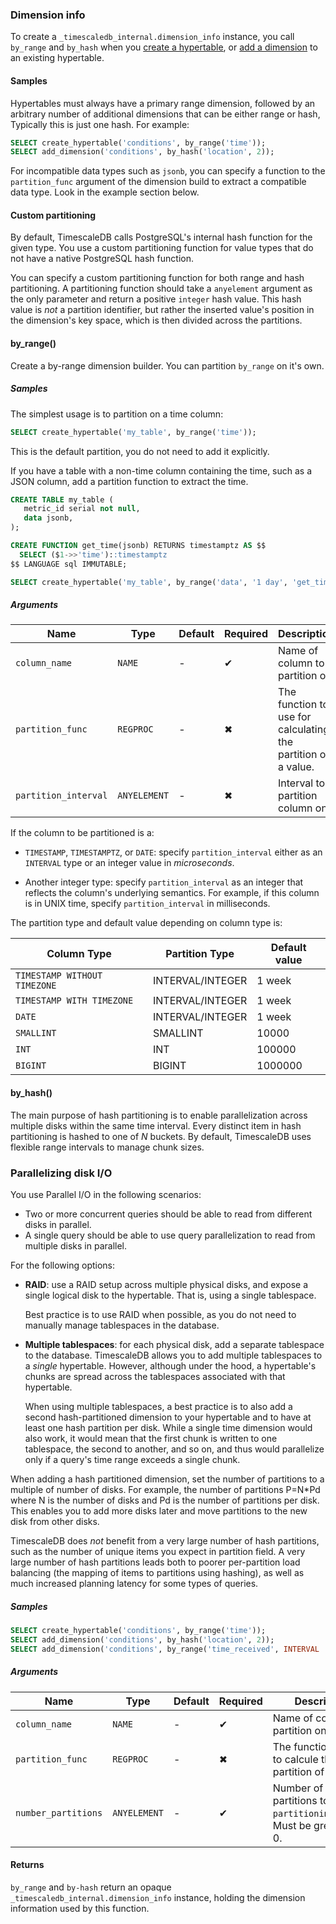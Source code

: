 
### Dimension info

To create a `_timescaledb_internal.dimension_info` instance, you call  
`by_range` and `by_hash` when you [create a hypertable][create_hypertable], or [add a dimension][add_dimension] 
to an existing hypertable. 

#### Samples

Hypertables must always have a primary range dimension, followed by an arbitrary number of additional
dimensions that can be either range or hash, Typically this is just one hash. For example:

```sql
SELECT create_hypertable('conditions', by_range('time'));
SELECT add_dimension('conditions', by_hash('location', 2));
```

For incompatible data types such as `jsonb`, you can specify a function to the `partition_func` argument
of the dimension build to extract a compatible data type. Look in the example section below.

#### Custom partitioning

By default, TimescaleDB calls PostgreSQL's internal hash function for the given type.
You use a custom partitioning function for value types that do not have a native PostgreSQL hash function.

You can specify a custom partitioning function for both range and hash partitioning. A partitioning function should 
take a `anyelement` argument as the only parameter and return a positive `integer` hash value. This hash value is 
_not_ a partition identifier, but rather the inserted value's position in the dimension's key space, which is then 
divided across the partitions.

#### by_range()

Create a by-range dimension builder. You can partition `by_range` on it's own.

##### Samples

The simplest usage is to partition on a time column:

```sql
SELECT create_hypertable('my_table', by_range('time'));
```

This is the default partition, you do not need to add it explicitly.

If you have a table with a non-time column containing the time, such as
a JSON column, add a partition function to extract the time.

```sql
CREATE TABLE my_table (
   metric_id serial not null,
   data jsonb,
);

CREATE FUNCTION get_time(jsonb) RETURNS timestamptz AS $$
  SELECT ($1->>'time')::timestamptz
$$ LANGUAGE sql IMMUTABLE;

SELECT create_hypertable('my_table', by_range('data', '1 day', 'get_time'));
```

##### Arguments

| Name | Type     | Default | Required | Description                                                                                                                 |
|-|----------|---------|-|-|
|`column_name`| `NAME`   | -       |✔|Name of column to partition on.|
|`partition_func`| `REGPROC` | -       |✖|The function to use for calculating the partition of a value.|
|`partition_interval`|`ANYELEMENT` | - |✖|Interval to partition column on.|

If the column to be partitioned is a:

- `TIMESTAMP`, `TIMESTAMPTZ`, or `DATE`: specify `partition_interval` either as an `INTERVAL` type
  or an integer value in *microseconds*.

- Another integer type: specify `partition_interval` as an integer that reflects the column's
  underlying semantics. For example, if this column is in UNIX time, specify `partition_interval` in milliseconds.

The partition type and default value depending on column type is:

| Column Type                  | Partition Type   | Default value |
|------------------------------|------------------|---------------|
| `TIMESTAMP WITHOUT TIMEZONE` | INTERVAL/INTEGER | 1 week        |
| `TIMESTAMP WITH TIMEZONE`    | INTERVAL/INTEGER | 1 week        |
| `DATE`                       | INTERVAL/INTEGER | 1 week        |
| `SMALLINT`                   | SMALLINT         | 10000         |
| `INT`                        | INT              | 100000        |
| `BIGINT`                     | BIGINT           | 1000000       |


#### by_hash()

The main purpose of hash partitioning is to enable parallelization across multiple disks within the same time interval. 
Every distinct item in hash partitioning is hashed to one of *N* buckets. By default, TimescaleDB uses flexible range 
intervals to manage chunk sizes. 

### Parallelizing disk I/O

You use Parallel I/O in the following scenarios:

- Two or more concurrent queries should be able to read from different disks in parallel.
- A single query should be able to use query parallelization to read from multiple disks in parallel.

For the following options:

- **RAID**: use a RAID setup across multiple physical disks, and expose a single logical disk to the hypertable.
  That is, using a single tablespace.

  Best practice is to use RAID when possible, as you do not need to manually manage tablespaces
  in the database.

- **Multiple tablespaces**: for each physical disk, add a separate tablespace to the database. TimescaleDB allows you to
  add multiple tablespaces to a *single* hypertable. However, although under the hood, a hypertable's
  chunks are spread across the tablespaces associated with that hypertable.

  When using multiple tablespaces, a best practice is to also add a second hash-partitioned dimension to your hypertable 
  and to have at least one hash partition per disk. While a single time dimension would also work, it would mean that 
  the first chunk is written to one tablespace, the second to another, and so on, and thus would parallelize only if a 
  query's time range exceeds a single chunk.

When adding a hash partitioned dimension, set the number of partitions to a multiple of number of disks. For example, 
the number of partitions P=N*Pd where N is the number of disks and Pd is the number of partitions per
disk. This enables you to add more disks later and move partitions to the new disk from other disks.

TimescaleDB does *not* benefit from a very large number of hash
partitions, such as the number of unique items you expect in partition
field.  A very large number of hash partitions leads both to poorer
per-partition load balancing (the mapping of items to partitions using
hashing), as well as much increased planning latency for some types of
queries.

##### Samples

```sql
SELECT create_hypertable('conditions', by_range('time'));
SELECT add_dimension('conditions', by_hash('location', 2));
SELECT add_dimension('conditions', by_range('time_received', INTERVAL '1 day'));
```

##### Arguments

| Name | Type     | Default | Required | Description                                              |
|-|----------|---------|-|----------------------------------------------------------|
|`column_name`| `NAME`   | -       |✔| Name of column to partition on.                          |
|`partition_func`| `REGPROC` | -       |✖| The function to use to calcule the partition of a value. |
|`number_partitions`|`ANYELEMENT` | - |✔| Number of hash partitions to use for `partitioning_column`. Must be greater than 0. |


#### Returns

`by_range` and `by-hash` return an opaque `_timescaledb_internal.dimension_info` instance, holding the 
dimension information used by this function. 


[create_hypertable]: /api/:currentVersion:/hypertable/create_hypertable/
[add_dimension]: /api/:currentVersion:/hypertable/add_dimension/
[by-range]: /api/:currentVersion:/hypertable/create_hypertable/#by_range
[by-hash]: /api/:currentVersion:/hypertable/create_hypertable/#by_hash

